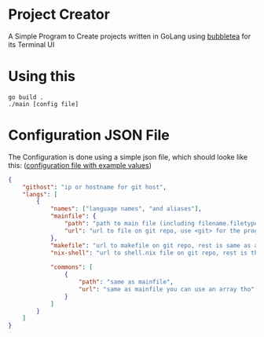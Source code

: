 # Project Creator
A Simple Program to Create projects written in GoLang using [bubbletea](https://github.com/charmbracelet/bubbletea/) for its Terminal UI


# Using this
```
go build .
./main [config file]
```


# Configuration JSON File
The Configuration is done using a simple json file, which should looke like this: ([configuration file with example values](example.json))
```json
{
    "githost": "ip or hostname for git host",
    "langs": [
        {
            "names": ["language names", "and aliases"],
            "mainfile": {
                "path": "path to main file (including filename.filetype)",
                "url": "url to file on git repo, use <git> for the program to replace it with githost automatically"
            },
            "makefile": "url to makefile on git repo, rest is same as above",
            "nix-shell": "url to shell.nix file on git repo, rest is the same as above",
            
            "commons": [
                {
                    "path": "same as mainfile",
                    "url": "same as mainfile you can use an array tho"
                }
            ]
        }
    ]
}
```



